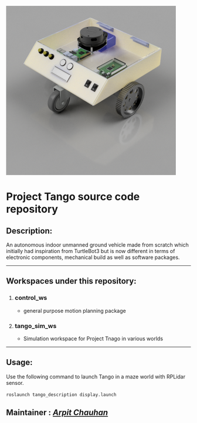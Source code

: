 ![Project Tango](files/tango_render.png)
# Project Tango source code repository 

## Description:
An autonomous indoor unmanned ground vehicle made from scratch which initially had inspiration from TurtleBot3 but is now different in terms of electronic components, mechanical build as well as software packages.

***

## Workspaces under this repository:
1. ###  control_ws 
    * general purpose motion planning package
2. ### tango_sim_ws
    * Simulation workspace for Project Tnago in various worlds

***

## Usage:
Use the following command to launch Tango in a maze world with RPLidar sensor.

```roslaunch tango_description display.launch```

## Maintainer : _[Arpit Chauhan](https://github.com/carpit680)_
